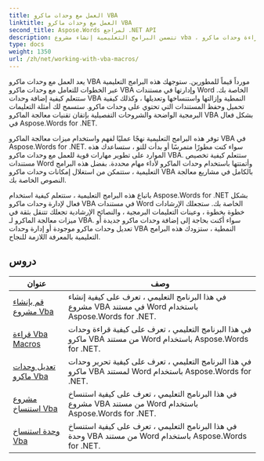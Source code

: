 ```yaml
---
title: العمل مع وحدات ماكرو VBA
linktitle: العمل مع وحدات ماكرو VBA
second_title: Aspose.Words لمراجع .NET API
description: تتضمن البرامج التعليمية إنشاء مشروع vba ، وقراءة وحدات ماكرو vba ، وتعديل وحدات ماكرو vba ، ومشروع clone vba ، ووحدة clone vba ، وإزالة المرجع المعطل باستخدام Aspose.Words for .NET
type: docs
weight: 1350
url: /zh/net/working-with-vba-macros/
---
```

يعد العمل مع وحدات ماكرو VBA مورداً قيماً للمطورين. ستوجهك هذه البرامج التعليمية عبر الخطوات للتعامل مع وحدات ماكرو VBA وإدارتها في مستندات Word الخاصة بك. ستتعلم كيفية إضافة وحدات VBA النمطية وإزالتها واستنساخها وتعديلها ، وكذلك كيفية تحميل وحفظ المستندات التي تحتوي على وحدات ماكرو. ستسمح لك أمثلة التعليمات البرمجية الواضحة والشروحات التفصيلية بإتقان تقنيات معالجة الماكرو VBA بشكل فعال في Aspose.Words for .NET.

توفر هذه البرامج التعليمية نهجًا عمليًا لفهم واستخدام ميزات معالجة الماكرو VBA في Aspose.Words for .NET. سواء كنت مطورًا متمرسًا أو بدأت للتو ، ستساعدك هذه الموارد على تطوير مهارات قوية للعمل مع وحدات ماكرو VBA. ستتعلم كيفية تخصيص مستندات Word وأتمتتها باستخدام وحدات الماكرو لأداء مهام محددة. بفضل هذه البرامج التعليمية ، ستتمكن من استغلال إمكانات وحدات ماكرو VBA بالكامل في مشاريع معالجة النصوص الخاصة بك.

باتباع هذه البرامج التعليمية ، ستتعلم كيفية استخدام Aspose.Words for .NET بشكل فعال لإدارة وحدات ماكرو VBA في مستندات Word الخاصة بك. ستجعلك الإرشادات خطوة بخطوة ، وعينات التعليمات البرمجية ، والنصائح الإرشادية تجعلك تتنقل بثقة في ميزات معالجة الماكرو لـ VBA. سواء أكنت بحاجة إلى إضافة وحدات ماكرو جديدة أو تعديل وحدات ماكرو موجودة أو إدارة وحدات VBA النمطية ، ستزودك هذه البرامج التعليمية بالمعرفة اللازمة للنجاح.

 ## دروس
| عنوان | وصف |
| --- | --- |
| [قم بإنشاء مشروع Vba](./create-vba-project/) | في هذا البرنامج التعليمي ، تعرف على كيفية إنشاء مشروع VBA في مستند Word باستخدام Aspose.Words for .NET. |
| [قراءة Vba Macros](./read-vba-macros/) | في هذا البرنامج التعليمي ، تعرف على كيفية قراءة وحدات ماكرو VBA من مستند Word باستخدام Aspose.Words for .NET. |
| [تعديل وحدات ماكرو Vba](./modify-vba-macros/) | في هذا البرنامج التعليمي ، تعرف على كيفية تحرير وحدات ماكرو VBA لمستند Word باستخدام Aspose.Words for .NET. |
| [مشروع استنساخ Vba](./clone-vba-project/) | في هذا البرنامج التعليمي ، تعرف على كيفية استنساخ مشروع VBA من مستند Word باستخدام Aspose.Words for .NET.|
| [وحدة استنساخ Vba](./clone-vba-module/) | في هذا البرنامج التعليمي ، تعرف على كيفية استنساخ وحدة VBA من مستند Word باستخدام Aspose.Words for .NET. |